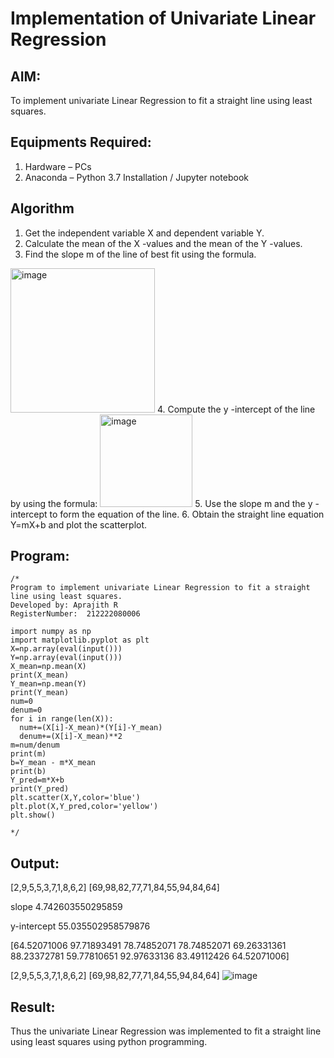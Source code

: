 # Implementation of Univariate Linear Regression
## AIM:
To implement univariate Linear Regression to fit a straight line using least squares.

## Equipments Required:
1. Hardware – PCs
2. Anaconda – Python 3.7 Installation / Jupyter notebook

## Algorithm
1. Get the independent variable X and dependent variable Y.
2. Calculate the mean of the X -values and the mean of the Y -values.
3. Find the slope m of the line of best fit using the formula. 
<img width="231" alt="image" src="https://user-images.githubusercontent.com/93026020/192078527-b3b5ee3e-992f-46c4-865b-3b7ce4ac54ad.png">
4. Compute the y -intercept of the line by using the formula:
<img width="148" alt="image" src="https://user-images.githubusercontent.com/93026020/192078545-79d70b90-7e9d-4b85-9f8b-9d7548a4c5a4.png">
5. Use the slope m and the y -intercept to form the equation of the line.
6. Obtain the straight line equation Y=mX+b and plot the scatterplot.

## Program:
```
/*
Program to implement univariate Linear Regression to fit a straight line using least squares.
Developed by: Aprajith R
RegisterNumber:  212222080006

import numpy as np
import matplotlib.pyplot as plt
X=np.array(eval(input()))
Y=np.array(eval(input()))
X_mean=np.mean(X)
print(X_mean)
Y_mean=np.mean(Y)
print(Y_mean)
num=0
denum=0
for i in range(len(X)):
  num+=(X[i]-X_mean)*(Y[i]-Y_mean)
  denum+=(X[i]-X_mean)**2
m=num/denum
print(m)
b=Y_mean - m*X_mean
print(b)
Y_pred=m*X+b
print(Y_pred)
plt.scatter(X,Y,color='blue')
plt.plot(X,Y_pred,color='yellow') 
plt.show()

*/
```

## Output:
[2,9,5,5,3,7,1,8,6,2] [69,98,82,77,71,84,55,94,84,64]

slope 4.742603550295859

y-intercept 55.035502958579876

[64.52071006 97.71893491 78.74852071 78.74852071 69.26331361 88.23372781 59.77810651 92.97633136 83.49112426 64.52071006]

[2,9,5,5,3,7,1,8,6,2] [69,98,82,77,71,84,55,94,84,64]
![image](https://github.com/Aprajith-R/Find-the-best-fit-line-using-Least-Squares-Method/assets/161153978/99b1e7fe-8cb5-452d-ab03-1ba957552140)



## Result:
Thus the univariate Linear Regression was implemented to fit a straight line using least squares using python programming.
